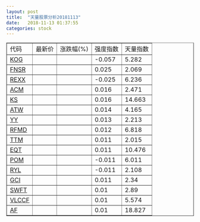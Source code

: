 ```yaml
---
layout: post
title:  "天量股票分析20181113"
date:   2018-11-13 01:37:55
categories: stock
---
```

<script type="text/javascript">
var stockList = []
stockList.push('gb_kog');
stockList.push('gb_fnsr');
stockList.push('gb_rexx');
stockList.push('gb_acm');
stockList.push('gb_ks');
stockList.push('gb_atw');
stockList.push('gb_yy');
stockList.push('gb_rfmd');
stockList.push('gb_ttm');
stockList.push('gb_eqt');
stockList.push('gb_pom');
stockList.push('gb_ryl');
stockList.push('gb_gci');
stockList.push('gb_swft');
stockList.push('gb_vlccf');
stockList.push('gb_af');
</script>

<table border="1">
 <tr>
  <td>代码</td>
  <td>最新价</td>
  <td>涨跌幅(%)</td>
 <td>强度指数</td>
 <td>天量指数</td>
</tr>
  <tr id="kog"><td><a href="http://stock.finance.sina.com.cn/usstock/quotes/KOG.html" target="_blank">KOG</a></td><td></td><td></td><td>-0.057</td><td>5.282</td></tr>
  <tr id="fnsr"><td><a href="http://stock.finance.sina.com.cn/usstock/quotes/FNSR.html" target="_blank">FNSR</a></td><td></td><td></td><td>0.025</td><td>2.069</td></tr>
  <tr id="rexx"><td><a href="http://stock.finance.sina.com.cn/usstock/quotes/REXX.html" target="_blank">REXX</a></td><td></td><td></td><td>-0.025</td><td>6.236</td></tr>
  <tr id="acm"><td><a href="http://stock.finance.sina.com.cn/usstock/quotes/ACM.html" target="_blank">ACM</a></td><td></td><td></td><td>0.016</td><td>2.471</td></tr>
  <tr id="ks"><td><a href="http://stock.finance.sina.com.cn/usstock/quotes/KS.html" target="_blank">KS</a></td><td></td><td></td><td>0.016</td><td>14.663</td></tr>
  <tr id="atw"><td><a href="http://stock.finance.sina.com.cn/usstock/quotes/ATW.html" target="_blank">ATW</a></td><td></td><td></td><td>0.014</td><td>4.165</td></tr>
  <tr id="yy"><td><a href="http://stock.finance.sina.com.cn/usstock/quotes/YY.html" target="_blank">YY</a></td><td></td><td></td><td>0.013</td><td>2.213</td></tr>
  <tr id="rfmd"><td><a href="http://stock.finance.sina.com.cn/usstock/quotes/RFMD.html" target="_blank">RFMD</a></td><td></td><td></td><td>0.012</td><td>6.818</td></tr>
  <tr id="ttm"><td><a href="http://stock.finance.sina.com.cn/usstock/quotes/TTM.html" target="_blank">TTM</a></td><td></td><td></td><td>0.011</td><td>2.015</td></tr>
  <tr id="eqt"><td><a href="http://stock.finance.sina.com.cn/usstock/quotes/EQT.html" target="_blank">EQT</a></td><td></td><td></td><td>0.011</td><td>10.476</td></tr>
  <tr id="pom"><td><a href="http://stock.finance.sina.com.cn/usstock/quotes/POM.html" target="_blank">POM</a></td><td></td><td></td><td>-0.011</td><td>6.011</td></tr>
  <tr id="ryl"><td><a href="http://stock.finance.sina.com.cn/usstock/quotes/RYL.html" target="_blank">RYL</a></td><td></td><td></td><td>-0.011</td><td>2.108</td></tr>
  <tr id="gci"><td><a href="http://stock.finance.sina.com.cn/usstock/quotes/GCI.html" target="_blank">GCI</a></td><td></td><td></td><td>0.011</td><td>2.34</td></tr>
  <tr id="swft"><td><a href="http://stock.finance.sina.com.cn/usstock/quotes/SWFT.html" target="_blank">SWFT</a></td><td></td><td></td><td>0.01</td><td>2.89</td></tr>
  <tr id="vlccf"><td><a href="http://stock.finance.sina.com.cn/usstock/quotes/VLCCF.html" target="_blank">VLCCF</a></td><td></td><td></td><td>0.01</td><td>5.574</td></tr>
  <tr id="af"><td><a href="http://stock.finance.sina.com.cn/usstock/quotes/AF.html" target="_blank">AF</a></td><td></td><td></td><td>0.01</td><td>18.827</td></tr>
</table>

